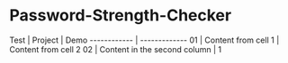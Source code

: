 # Password-Strength-Checker

Test | Project | Demo
------------ | -------------
01 | Content from cell 1 | Content from cell 2
02 | Content in the second column | 1